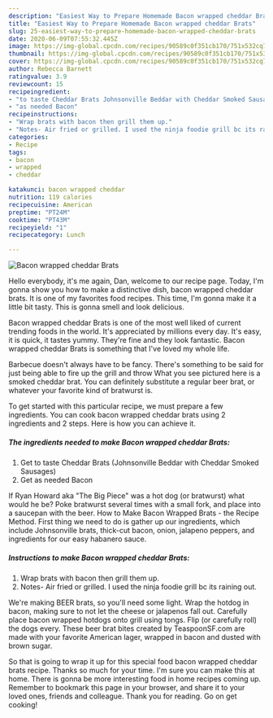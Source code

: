 ```yaml
---
description: "Easiest Way to Prepare Homemade Bacon wrapped cheddar Brats"
title: "Easiest Way to Prepare Homemade Bacon wrapped cheddar Brats"
slug: 25-easiest-way-to-prepare-homemade-bacon-wrapped-cheddar-brats
date: 2020-06-09T07:55:32.445Z
image: https://img-global.cpcdn.com/recipes/90589c0f351cb170/751x532cq70/bacon-wrapped-cheddar-brats-recipe-main-photo.jpg
thumbnail: https://img-global.cpcdn.com/recipes/90589c0f351cb170/751x532cq70/bacon-wrapped-cheddar-brats-recipe-main-photo.jpg
cover: https://img-global.cpcdn.com/recipes/90589c0f351cb170/751x532cq70/bacon-wrapped-cheddar-brats-recipe-main-photo.jpg
author: Rebecca Barnett
ratingvalue: 3.9
reviewcount: 15
recipeingredient:
- "to taste Cheddar Brats Johnsonville Beddar with Cheddar Smoked Sausages"
- "as needed Bacon"
recipeinstructions:
- "Wrap brats with bacon then grill them up."
- "Notes- Air fried or grilled. I used the ninja foodie grill bc its raining out."
categories:
- Recipe
tags:
- bacon
- wrapped
- cheddar

katakunci: bacon wrapped cheddar 
nutrition: 119 calories
recipecuisine: American
preptime: "PT24M"
cooktime: "PT43M"
recipeyield: "1"
recipecategory: Lunch

---
```



![Bacon wrapped cheddar Brats](https://img-global.cpcdn.com/recipes/90589c0f351cb170/751x532cq70/bacon-wrapped-cheddar-brats-recipe-main-photo.jpg)

Hello everybody, it's me again, Dan, welcome to our recipe page. Today, I'm gonna show you how to make a distinctive dish, bacon wrapped cheddar brats. It is one of my favorites food recipes. This time, I'm gonna make it a little bit tasty. This is gonna smell and look delicious.

Bacon wrapped cheddar Brats is one of the most well liked of current trending foods in the world. It's appreciated by millions every day. It's easy, it is quick, it tastes yummy. They're fine and they look fantastic. Bacon wrapped cheddar Brats is something that I've loved my whole life.

Barbecue doesn&#39;t always have to be fancy. There&#39;s something to be said for just being able to fire up the grill and throw What you see pictured here is a smoked cheddar brat. You can definitely substitute a regular beer brat, or whatever your favorite kind of bratwurst is.


To get started with this particular recipe, we must prepare a few ingredients. You can cook bacon wrapped cheddar brats using 2 ingredients and 2 steps. Here is how you can achieve it.

<!--inarticleads1-->

##### The ingredients needed to make Bacon wrapped cheddar Brats:

1. Get to taste Cheddar Brats (Johnsonville Beddar with Cheddar Smoked Sausages)
1. Get as needed Bacon


If Ryan Howard aka &#34;The Big Piece&#34; was a hot dog (or bratwurst) what would he be? Poke bratwurst several times with a small fork, and place into a saucepan with the beer. How to Make Bacon Wrapped Brats - the Recipe Method. First thing we need to do is gather up our ingredients, which include Johnsonville brats, thick-cut bacon, onion, jalapeno peppers, and ingredients for our easy habanero sauce. 

<!--inarticleads2-->

##### Instructions to make Bacon wrapped cheddar Brats:

1. Wrap brats with bacon then grill them up.
1. Notes- Air fried or grilled. I used the ninja foodie grill bc its raining out.


We&#39;re making BEER brats, so you&#39;ll need some light. Wrap the hotdog in bacon, making sure to not let the cheese or jalapenos fall out. Carefully place bacon wrapped hotdogs onto grill using tongs. Flip (or carefully roll) the dogs every. These beer brat bites created by TeaspoonSF.com are made with your favorite American lager, wrapped in bacon and dusted with brown sugar. 

So that is going to wrap it up for this special food bacon wrapped cheddar brats recipe. Thanks so much for your time. I'm sure you can make this at home. There is gonna be more interesting food in home recipes coming up. Remember to bookmark this page in your browser, and share it to your loved ones, friends and colleague. Thank you for reading. Go on get cooking!
